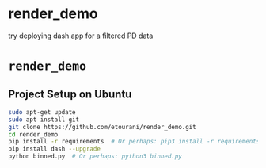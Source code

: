 # render_demo
try deploying dash app for a filtered PD data

# `render_demo` 

## Project Setup on Ubuntu

```bash
sudo apt-get update
sudo apt install git 
git clone https://github.com/etourani/render_demo.git
cd render_demo
pip install -r requirements  # Or perhaps: pip3 install -r requirements.txt
pip install dash --upgrade  
python binned.py  # Or perhaps: python3 binned.py
```
